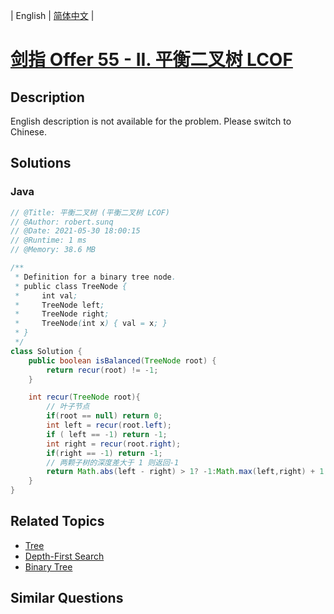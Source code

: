 
| English | [简体中文](README.md) |

# [剑指 Offer 55 - II. 平衡二叉树 LCOF](https://leetcode.cn//problems/ping-heng-er-cha-shu-lcof/)

## Description

<p>English description is not available for the problem. Please switch to Chinese.</p>

## Solutions


### Java

```Java
// @Title: 平衡二叉树 (平衡二叉树 LCOF)
// @Author: robert.sunq
// @Date: 2021-05-30 18:00:15
// @Runtime: 1 ms
// @Memory: 38.6 MB

/**
 * Definition for a binary tree node.
 * public class TreeNode {
 *     int val;
 *     TreeNode left;
 *     TreeNode right;
 *     TreeNode(int x) { val = x; }
 * }
 */
class Solution {
    public boolean isBalanced(TreeNode root) {
        return recur(root) != -1;
    }

    int recur(TreeNode root){
        // 叶子节点
        if(root == null) return 0;
        int left = recur(root.left);
        if ( left == -1) return -1;
        int right = recur(root.right);
        if(right == -1) return -1;
        // 两颗子树的深度差大于 1 则返回-1
        return Math.abs(left - right) > 1? -1:Math.max(left,right) + 1;
    }
}
```



## Related Topics

- [Tree](https://leetcode.cn//tag/tree)
- [Depth-First Search](https://leetcode.cn//tag/depth-first-search)
- [Binary Tree](https://leetcode.cn//tag/binary-tree)

## Similar Questions


